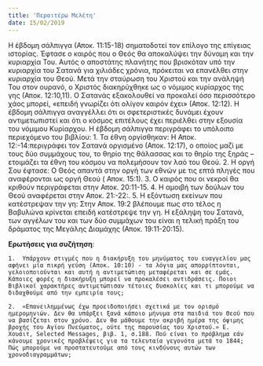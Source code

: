 ```yaml
---
title: 'Περαιτέρω Μελέτη'
date: 15/02/2019
---
```


Η έβδομη σάλπιγγα (Αποκ. 11:15-18) σηματοδοτεί τον επίλογο της επίγειας ιστορίας. Έφτασε ο καιρός που ο Θεός θα αποκαλύψει την δύναμη και την κυριαρχία Του. Αυτός ο αποστάτης πλανήτης που βρισκόταν υπό την κυριαρχία του Σατανά για χιλιάδες χρόνια, πρόκειται να επανέλθει στην κυριαρχία του Θεού. Μετά την σταύρωση του Χριστού και την ανάληψή Του στον ουρανό, ο Χριστός διακηρύχθηκε ως ο νόμιμος κυρίαρχος της γης (Αποκ. 12:10,11). Ο Σατανάς εξακολουθεί να προκαλεί όσο περισσότερο χάος μπορεί, «επειδή γνωρίζει ότι ολίγον καιρόν έχει» (Αποκ.  12:12). Η έβδομη σάλπιγγα αναγγέλλει ότι οι σφετεριστικές δυνάμει έχουν αντιμετωπιστεί και ότι ο κόσμος επιτέλους έχει περιέλθει στην εξουσία του νόμιμου Κυρίαρχου. Η έβδομη σάλπιγγα περιγράφει το υπόλοιπο περιεχόμενο του βιβλίου: 1. Τα έθνη οργίσθηκαν: Η Αποκ. 12:-14:περιγράφει τον Σατανά οργισμένο (Αποκ. 12:17), ο οποίος μαζί με τους δύο συμμάχους του, το θηρίο της θάλασσας και το θηρίο της ξηράς – ετοιμάζει τα έθνη του κόσμου να πολεμήσουν τον λαό του Θεού. 2. Η οργή Σου έφτασε: Ο Θεός απαντά στην οργή των εθνών με τις επτά πληγές που αναφέρονται ως οργή Θεού ( Αποκ. 15:1). 3. Ο καιρός που οι νεκροί θα κριθούν περιγράφεται στην Αποκ. 20:11-15. 4. Η αμοιβή των δούλων του Θεού αναφέρεται στην Αποκ. 21:-22:. 5. Η εξόντωση εκείνων που κατέστρεψαν την γη: Στην Αποκ. 19:2 βλέπουμε πως στο τέλος η Βαβυλώνα κρίνεται επειδή κατέστρεψε την γη. Η εξάληψη του Σατανά, των αγγέλων του και των δύο συμμάχων του είναι η τελική πράξη του δράματος της Μεγάλης Διαμάχης (Αποκ. 19:11-20:15).

**Ερωτήσεις για συζήτηση**: 

`1.	 Υπάρχουν στιγμές που η διακήρυξη του μηνύματος του ευαγγελίου μας αφήνει μία πικρή γεύση (Αποκ. 10:10) - τα λόγια μας απορρίπτονται, γελοιοποιούνται και αυτή η αντιμετώπιση μεταφέρεται και σε εμάς. Κάποιες φορές η διακήρυξη μπορεί να προκαλέσει αντιδράσεις. Ποιοι Βιβλικοί χαρακτήρες αντιμετώπισαν τέτοιες δυσκολίες και τι μπορούμε να διδαχθούμε από την εμπειρία τους;`

`2.	 «Επανειλημμένως έχω προειδοποιήσει σχετικά με τον ορισμό ημερομηνιών. Δεν θα υπάρξει ξανά κάποιο μήνυμα στα παιδιά του Θεού που να βασίζεται στον χρόνο. Δεν θα μάθουμε την ακριβή ημέρα της όψιμης βροχής του Αγίου Πνεύματος, ούτε της παρουσίας του Χριστού.» Ε. Χουάιτ, Selected Messages, βιβ. 1, σ.188. Πού είναι το πρόβλημα εάν κάνουμε χρονικές προβλέψεις για τα τελευταία γεγονότα μετά το 1844; Πώς μπορούμε να προστατευτούμε από τους κινδύνους αυτών των χρονοδιαγραμμάτων;`  